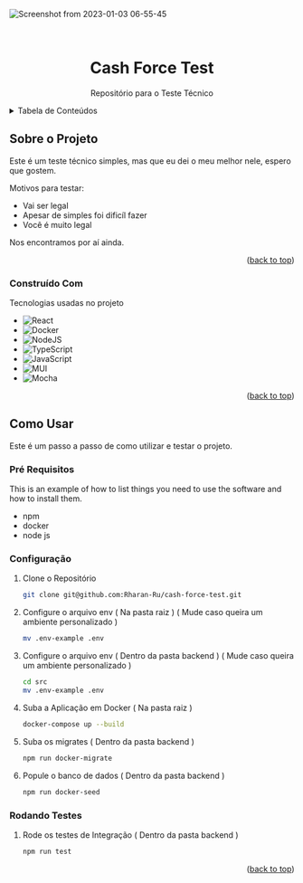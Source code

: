 ![Screenshot from 2023-01-03 06-55-45](https://user-images.githubusercontent.com/83517505/210335783-fa4ff03f-305d-487c-bf67-a816dec5220e.png)

<a name="readme-top"></a>



<!-- PROJECT LOGO -->
<br />
<div align="center">
  <h1 align="center">Cash Force Test</h1>

  <p align="center">
    Repositório para o Teste Técnico
  </p>
</div>



<!-- TABLE OF CONTENTS -->
<details>
  <summary>Tabela de Conteúdos</summary>
  <ol>
    <li>
      <a href="#about-the-project">Sobre o Projeto</a>
      <ul>
        <li><a href="#built-with">Construído com</a></li>
      </ul>
    </li>
    <li>
      <a href="#getting-started">Como Usar</a>
      <ul>
        <li><a href="#prerequisites">Pré Requisitos</a></li>
        <li><a href="#installation">Instalação</a></li>
      </ul>
    </li>
    <li><a href="#contact">Contato</a></li>
  </ol>
</details>



<!-- SOBRE O PROJETO -->
## Sobre o Projeto

Este é um teste técnico simples, mas que eu dei o meu melhor nele, espero que gostem.

Motivos para testar:
* Vai ser legal
* Apesar de simples foi dificíl fazer
* Você é muito legal

Nos encontramos por aí ainda.

<p align="right">(<a href="#readme-top">back to top</a>)</p>



### Construído Com

Tecnologias usadas no projeto

* ![React](https://img.shields.io/badge/react-%2320232a.svg?style=for-the-badge&logo=react&logoColor=%2361DAFB)
* ![Docker](https://img.shields.io/badge/docker-%230db7ed.svg?style=for-the-badge&logo=docker&logoColor=white)
* ![NodeJS](https://img.shields.io/badge/node.js-6DA55F?style=for-the-badge&logo=node.js&logoColor=white)
* ![TypeScript](https://img.shields.io/badge/typescript-%23007ACC.svg?style=for-the-badge&logo=typescript&logoColor=white)
* ![JavaScript](https://img.shields.io/badge/javascript-%23323330.svg?style=for-the-badge&logo=javascript&logoColor=%23F7DF1E)
* ![MUI](https://img.shields.io/badge/MUI-%230081CB.svg?style=for-the-badge&logo=mui&logoColor=white)
* ![Mocha](https://img.shields.io/badge/-mocha-%238D6748?style=for-the-badge&logo=mocha&logoColor=white)

<p align="right">(<a href="#readme-top">back to top</a>)</p>



<!-- COMO USAR -->
## Como Usar

Este é um passo a passo de como utilizar e testar o projeto.

### Pré Requisitos

This is an example of how to list things you need to use the software and how to install them.
* npm
* docker
* node js

### Configuração

1. Clone o Repositório
   ```sh
   git clone git@github.com:Rharan-Ru/cash-force-test.git
   ```
2. Configure o arquivo env ( Na pasta raiz ) ( Mude caso queira um ambiente personalizado )
   ```sh
   mv .env-example .env
   ```
3. Configure o arquivo env ( Dentro da pasta backend ) ( Mude caso queira um ambiente personalizado )
   ```sh
   cd src
   mv .env-example .env
   ```
4. Suba a Aplicação em Docker ( Na pasta raiz )
   ```sh
   docker-compose up --build
   ```
5. Suba os migrates ( Dentro da pasta backend )
   ```sh
   npm run docker-migrate
   ```
6. Popule o banco de dados ( Dentro da pasta backend )
   ```sh
   npm run docker-seed
   ```

### Rodando Testes

1. Rode os testes de Integração ( Dentro da pasta backend )
   ```sh
   npm run test
   ```


<p align="right">(<a href="#readme-top">back to top</a>)</p>
